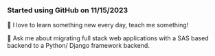 ### Started using GitHub on 11/15/2023

🌱 
I love to learn something new every day, teach me something!

💬 
Ask me about migrating full stack web applications with a SAS based backend to a Python/ Django framework backend.

<!--
**LimpEmu/LimpEmu** is a ✨ _special_ ✨ repository because its `README.md` (this file) appears on your GitHub profile.

Here are some ideas to get you started:

- 🔭 I’m currently working on ...
- 🌱 I’m currently learning ...
- 👯 I’m looking to collaborate on ...
- 🤔 I’m looking for help with ...
- 💬 Ask me about ...
- 📫 How to reach me: ...
- 😄 Pronouns: ...
- ⚡ Fun fact: ...
-->
